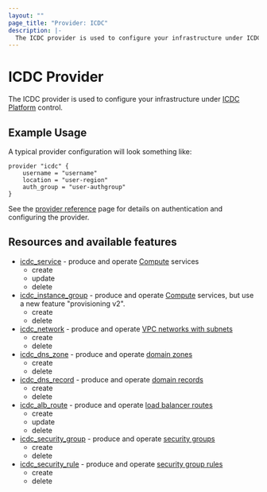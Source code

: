 ```yaml
---
layout: ""
page_title: "Provider: ICDC"
description: |-
  The ICDC provider is used to configure your infrastructure under ICDC platform control
---
```


# ICDC Provider
The ICDC provider is used to configure your infrastructure under [ICDC Platform](https://icdc.io/) control.

## Example Usage
A typical provider configuration will look something like:

```hcl
provider "icdc" {
    username = "username"
    location = "user-region"
    auth_group = "user-authgroup"
}
```

See the [provider reference](provider.md) page for details on authentication and configuring the provider.


## Resources and available features
- [icdc_service](resources/service.md) - produce and operate [Compute](https://docs.at.icdc.io/compute/overview/) services
  - create
  - update
  - delete
- [icdc_instance_group](resources/instance_group.md) - produce and operate [Compute](https://docs.at.icdc.io/compute/overview/) services, but use a new feature "provisioning v2".
  - create
  - delete
- [icdc_network](resources/network.md) - produce and operate [VPC networks with subnets](https://docs.at.icdc.io/networking/vpc_networks/vpc_networks)
  - create
  - delete
- [icdc_dns_zone](resources/dns_zone.md) - produce and operate [domain zones](https://docs.at.icdc.io/networking/dns_domains/dns_domains/)
  - create
  - delete
- [icdc_dns_record](resources/dns_record.md) - produce and operate [domain records](https://docs.at.icdc.io/networking/dns_domains/dns_domains/)
  - create
  - delete
- [icdc_alb_route](resources/alb_route.md) - produce and operate [load balancer routes](https://docs.at.icdc.io/networking/load_balancer/load_balancer/)
  - create
  - update
  - delete
- [icdc_security_group](resources/security_group.md) - produce and operate [security groups](https://docs.at.icdc.io/networking/firewall/)
  - create
  - delete
- [icdc_security_rule](resources/security_rule.md) - produce and operate [security group rules](https://docs.at.icdc.io/networking/firewall/)
  - create
  - delete

